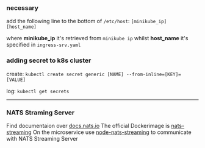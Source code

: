 ### necessary

add the following line to the bottom of `/etc/host`:
`[minikube_ip] [host_name]`

where **minikube_ip** it's retrieved from `minikube ip`
whilst **host_name** it's specified in `ingress-srv.yaml`

### adding secret to k8s cluster

create:
`kubectl create secret generic [NAME] --from-inline=[KEY]=[VALUE]`

log:
`kubectl get secrets`

---

### NATS Straming Server

Find documentaion over [docs.nats.io](https://docs.nats.io/)
The official Dockerimage is [nats-streaming](https://hub.docker.com/_/nats-streaming)
On the microservice use [node-nats-streaming](https://www.npmjs.com/package/node-nats-streaming) to communicate with NATS Streaming Server

